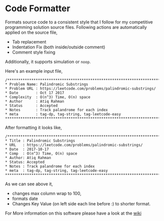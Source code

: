 # Code Formatter
Formats source code to a consistent style that I follow for my competitive programming solution
source files. 
Following actions are automatically applied on the source file,
 - Tab replacement
 - Indentation Fix (both inside/outside comment)
 - Comment style fixing

Additionally, it supports simulation or `noop`.

Here's an example input file,

    /***************************************************************************
    * Problem Name: Palindromic Substrings
    * Problem URL : https://leetcode.com/problems/palindromic-substrings/
    * Date        : Oct 17 2017
    * Complexity  : O(n^3) Time, O(n) space
    * Author      : Atiq Rahman
    * Status      : Accepted
    * Notes       : Track palandrome for each index
    * meta        : tag-dp, tag-string, tag-leetcode-easy
    ***************************************************************************/

After formatting it looks like,

    /***************************************************************************************************
    * Title : Palindromic Substrings
    * URL   : https://leetcode.com/problems/palindromic-substrings/
    * Date  : 2017-10-17
    * Comp  : O(n^3) Time, O(n) space
    * Author: Atiq Rahman
    * Status: Accepted
    * Notes : Track palandrome for each index
    * meta  : tag-dp, tag-string, tag-leetcode-easy
    ***************************************************************************************************/

As we can see above it,
- changes max column wrap to 100,
- formats date
- Changes Key Value (on left side each line before :) to shorter format.

For More information on this software please have a look at the
[wiki](https://github.com/atiq-cs/CodeFormatter/wiki/Design-Requirements)
